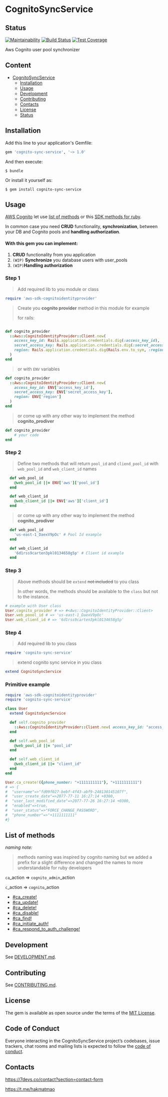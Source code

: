 # CognitoSyncService

## Status
[![Maintainability](https://api.codeclimate.com/v1/badges/b90c232e049a226e25d9/maintainability)](https://codeclimate.com/github/MarkOsipenko/cognito-sync-service/maintainability)
[![Build Status](https://travis-ci.com/7DevsApps/cognito-sync-service.svg?branch=master)](https://travis-ci.com/7DevsApps/cognito-sync-service)
[![Test Coverage](https://api.codeclimate.com/v1/badges/b90c232e049a226e25d9/test_coverage)](https://codeclimate.com/github/MarkOsipenko/cognito-sync-service/test_coverage)


Aws Cognito user pool synchronizer

## Content

- [CognitoSyncService](#cognitoSyncService)
  - [Installation](#installation)
  - [Usage](#usage)
  - [Development](#development)
  - [Contributing](#contributing)
  - [Contacts](#contacts)
  - [License](#license)
  - [Status](#status)

## Installation

Add this line to your application's Gemfile:

```ruby
gem 'cognito-sync-service', '~> 1.0'
```

And then execute:

    $ bundle

Or install it yourself as:

    $ gem install cognito-sync-service

## Usage

[AWS Cognito](https://aws.amazon.com/ru/cognito/) let use [list of methods](https://docs.aws.amazon.com/cli/latest/reference/cognito-idp/index.html) or this [SDK  methods for ruby](https://docs.aws.amazon.com/sdkforruby/api/Aws/CognitoIdentity/Client.html).

In common case  you need __CRUD__ functionality, __synchronization__, between your DB and Cognito pools and __handling authorization__.

#### With this gem you can implement:
1. __CRUD__ functionality from you application
2. `(WIP)` __Synchronize__ you database users with user_pools
3. `(WIP)`__Handling authorization__


### Step 1
> Add required lib to you module or class
```ruby
require 'aws-sdk-cognitoidentityprovider'
```

> Create you __cognito provider__ method in this module for example
>
> for rails:
```ruby

def cognito_provider
  ::Aws::CognitoIdentityProvider::Client.new(
    access_key_id: Rails.application.credentials.dig(:access_key_id),
    secret_access_key: Rails.application.credentials.dig(:secret_access_key),
    region: Rails.application.credentials.dig(Rails.env.to_sym, :region)
  )
end
```
> or with `ENV` variables
```ruby
def cognito_provider
  ::Aws::CognitoIdentityProvider::Client.new(
    access_key_id: ENV['access_key_id'],
    secret_access_key: ENV['secret_access_key'],
    region: ENV['region']
  )
end
```
> or come up with any other way to implement the method __cognito_prodiver__
```ruby
def cognito_provider
	# your code
end
```

### Step 2
> Define two methods that will return `pool_id` and `cliend_pool_id` with `web_pool_id` and `web_client_id` names

```ruby
  def web_pool_id
    @web_pool_id ||= ENV['aws']['pool_id']
  end

  def web_client_id
    @web_client_id ||= ENV['aws']['client_id']
  end
```

> or come up with any other way to implement the method __cognito_prodiver__

```ruby
  def web_pool_id
    'us-east-1_DaexV9pOc' # Pool Id example
  end

  def web_client_id
    '6d1rss9carten3pkl0134658g5p' # Client id example
  end
```

### Step 3

> Above methods should be `extend` ~~not included~~  to you class
>
> In other words, the methods should be available to the `class` but not to the instance.

```ruby
# example with User class
User.cognito_provider # => #<Aws::CognitoIdentityProvider::Client>
User.web_poool_id # => 'us-east-1_DaexV9pOc'
User.web_client_id # => '6d1rss9carten3pkl0134658g5p'
```

### Step 4
> Add required lib to you class

```ruby
require 'cognito-sync-service'
```

> extend cognito sync service in you class

```ruby
extend CognitoSyncService
```

### Primitive example

```ruby
require 'aws-sdk-cognitoidentityprovider'
require 'cognito-sync-service'

class User
  extend CognitoSyncService

  def self.cognito_provider
    ::Aws::CognitoIdentityProvider::Client.new( access_key_id: "access_key_id", secret_access_key: "secret_access_key", region: "region")
  end

  def self.web_pool_id
    @web_pool_id ||= "pool_id"
  end

  def self.web_client_id
    @web_client_id ||= "client_id"
  end
end

User.ca_create!({phone_number: "+1111111111"}, "+1111111111")
# => {
#  "username"=>"fd09f027-bebf-4f43-abf9-248130145107f",
#  "user_create_date"=>2077-77-11 16:27:14 +0300,
#  "user_last_modified_date"=>2077-77-26 16:27:14 +0300,
#  "enabled"=>true,
#  "user_status"=>"FORCE_CHANGE_PASSWORD",
#  "phone_number"=>"+1111111111"
#}

```

## List of methods

*naming note:*
> methods naming was inspired by cognito naming but we added a prefix for a slight difference and changed the names to more understandable for ruby developers

`ca`_action => `cognito_admin`_action

`c`_action => `cognito`_action

 - [#ca_create!](doc/ca_create!.md)
 - [#ca_update!](doc/ca_update!.md)
 - [#ca_delete!](doc/ca_delete!.md)
 - [#ca_disable!](doc/ca_disable!.md)
 - [#ca_find!](doc/ca_find!.md)
 - [#ca_initiate_auth!](doc/ca_initiate_auth!.md)
 - [#ca_respond_to_auth_challenge!](doc/ca_respond_to_auth_challenge!.md)

## Development

See [DEVELOPMENT.md](https://github.com/MarkOsipenko/cognito-sync-service/blob/master/DEVELOPMENT.md).

## Contributing

See [CONTRIBUTING.md](https://github.com/MarkOsipenko/cognito-sync-service/blob/master/CONTRIBUTING.md).

## License

The gem is available as open source under the terms of the [MIT License](https://opensource.org/licenses/MIT).

## Code of Conduct

Everyone interacting in the CognitoSyncService project’s codebases, issue trackers, chat rooms and mailing lists is expected to follow the [code of conduct](https://github.com/MarkOsipenko/cognito-sync-service/blob/master/CODE_OF_CONDUCT.md).
## Contacts

https://7devs.co/contact?section=contact-form

https://t.me/hakmatmao

